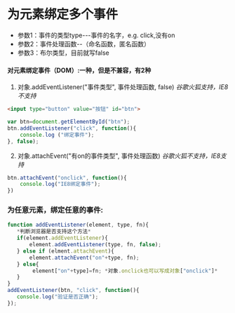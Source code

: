 # 为元素绑定多个事件
- 参数1：事件的类型type---事件的名字，e.g. click,没有on   
- 参数2：事件处理函数--（命名函数，匿名函数）   
- 参数3：布尔类型，目前就写false
       
#### 对元素绑定事件（DOM）:一种，但是不兼容，有2种
1. 对象.addEventListener("事件类型", 事件处理函数, false)  *谷歌火狐支持，IE8不支持*
 ~~~html
<input type="button" value="按钮" id="btn">
~~~
~~~js
var btn=document.getElementById("btn");
btn.addEventListener("click", function(){
    console.log ("绑定事件");
}, false);
 ~~~
 2. 对象.attachEvent("有on的事件类型", 事件处理函数) *谷歌火狐不支持，IE8支持*
~~~js
btn.attachEvent("onclick", function(){
    console.log("IE8绑定事件");
})
~~~
 ### 为任意元素，绑定任意的事件:    
 ~~~js
function addEventListener(element, type, fn){
    *判断浏览器是否支持这个方法*   
    if(element.addEventListener){
        element.addEventListener(type, fn, false);
    } else if (elment.attachEvent){
        element.attachEvent("on"+type, fn);
    } else{
         element["on"+type]=fn; *对象.onclick也可以写成对象["onclick"]*
    }
}
addEventListener(btn, "click", function(){
    console.log("验证是否正确");
});
 ~~~